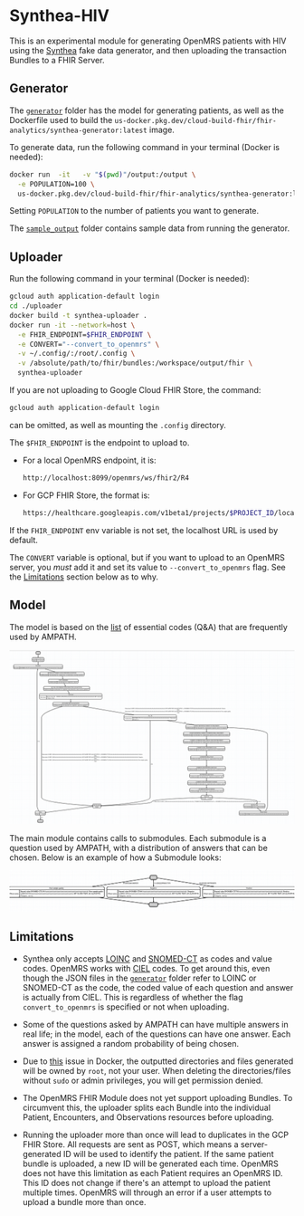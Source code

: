 # Synthea-HIV

This is an experimental module for generating OpenMRS patients with HIV using
the [Synthea](https://github.com/synthetichealth/synthea) fake data generator,
and then uploading the transaction Bundles to a FHIR Server.

## Generator

The [`generator`](generator) folder has the model for generating patients, as
well as the Dockerfile used to build the
`us-docker.pkg.dev/cloud-build-fhir/fhir-analytics/synthea-generator:latest`
image.

To generate data, run the following command in your terminal (Docker is needed):

```bash
docker run  -it   -v "$(pwd)"/output:/output \
  -e POPULATION=100 \
  us-docker.pkg.dev/cloud-build-fhir/fhir-analytics/synthea-generator:latest
```

Setting `POPULATION` to the number of patients you want to generate.

The [`sample_output`](sample_output) folder contains sample data from running
the generator.

## Uploader

Run the following command in your terminal (Docker is needed):

```bash
gcloud auth application-default login
cd ./uploader
docker build -t synthea-uploader .
docker run -it --network=host \
  -e FHIR_ENDPOINT=$FHIR_ENDPOINT \
  -e CONVERT="--convert_to_openmrs" \
  -v ~/.config/:/root/.config \
  -v /absolute/path/to/fhir/bundles:/workspace/output/fhir \
  synthea-uploader
```

If you are not uploading to Google Cloud FHIR Store, the command:

  ```bash
  gcloud auth application-default login
  ```

can be omitted, as well as mounting the `.config` directory.

The `$FHIR_ENDPOINT` is the endpoint to upload to.

* For a local OpenMRS endpoint, it is:

    ```bash
    http://localhost:8099/openmrs/ws/fhir2/R4
    ```

* For GCP FHIR Store, the format is:

  ```bash
  https://healthcare.googleapis.com/v1beta1/projects/$PROJECT_ID/locations/$LOCATION/datasets/$DATASET/fhirStores/$FHIR_STORE/fhir
  ```

If the `FHIR_ENDPOINT` env variable is not set, the localhost URL is used by
default.

The `CONVERT` variable is optional, but if you want to upload to an OpenMRS
server, you _must_ add it and set its value to `--convert_to_openmrs` flag. See
the [Limitations](#Limitations) section below as to why.

## Model

The model is based on the
[list](https://github.com/GoogleCloudPlatform/openmrs-fhir-analytics/issues/179#issuecomment-895040775)
of essential codes (Q&A) that are frequently used by AMPATH.

![alt text](generator/model.png "Simple HIV Workflow")

The main module contains calls to submodules. Each submodule is a question used
by AMPATH, with a distribution of answers that can be chosen. Below is an
example of how a Submodule looks:

![alt text](generator/submodule.png "Simple HIV Workflow")

## Limitations

* Synthea only accepts [LOINC](https://loinc.org/) and
  [SNOMED-CT](https://www.snomed.org/) as codes and value codes. OpenMRS works
  with [CIEL](https://research.columbia.edu/covid/mapping/COVIDdictionary)
  codes. To get around this, even though the JSON files in the
  [`generator`](generator) folder refer to LOINC or SNOMED-CT as the code, the
  coded value of each question and answer is actually from CIEL. This is
  regardless of whether the flag `convert_to_openmrs` is specified or not when
  uploading.

* Some of the questions asked by AMPATH can have multiple answers in real life;
  in the model, each of the questions can have one answer. Each answer is
  assigned a random probability of being chosen.

* Due to [this](https://github.com/moby/moby/issues/2259) issue in Docker, the
  outputted directories and files generated will be owned by `root`, not your
  user. When deleting the directories/files without `sudo` or admin privileges,
  you will get permission denied.

* The OpenMRS FHIR Module does not yet support uploading Bundles. To circumvent
  this, the uploader splits each Bundle into the individual Patient, Encounters,
  and Observations resources before uploading.

* Running the uploader more than once will lead to duplicates in the GCP FHIR
  Store. All requests are sent as POST, which means a server-generated ID will
  be used to identify the patient. If the same patient bundle is uploaded, a new
  ID will be generated each time. OpenMRS does not have this limitation as each
  Patient requires an OpenMRS ID. This ID does not change if there's an attempt
  to upload the patient multiple times. OpenMRS will through an error if a user
  attempts to upload a bundle more than once.
